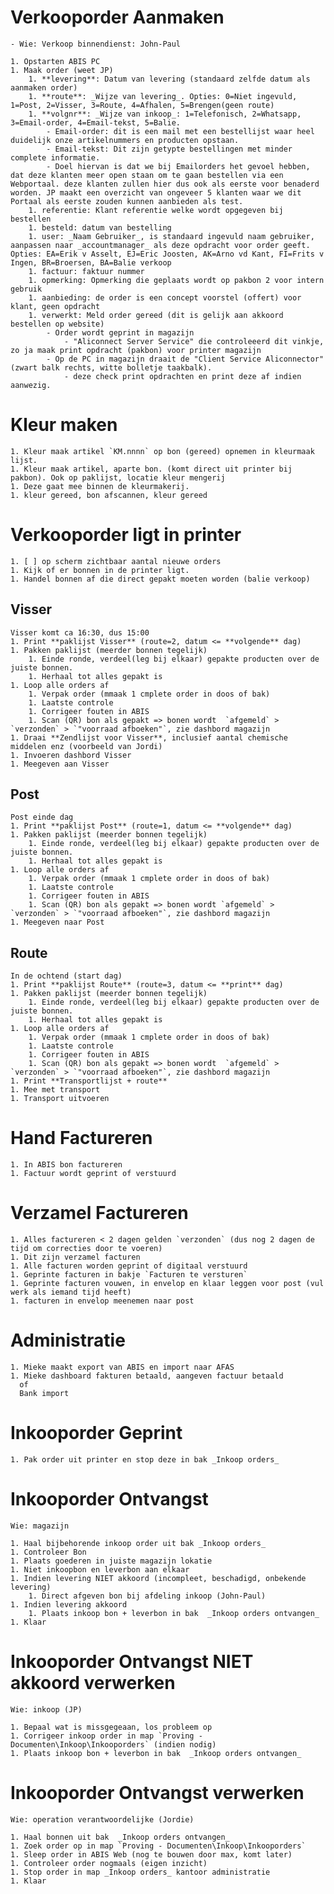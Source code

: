 # Verkooporder Aanmaken
    - Wie: Verkoop binnendienst: John-Paul

    1. Opstarten ABIS PC
    1. Maak order (weet JP)
        1. **levering**: Datum van levering (standaard zelfde datum als aanmaken order)
        1. **route**: _Wijze van levering_. Opties: 0=Niet ingevuld, 1=Post, 2=Visser, 3=Route, 4=Afhalen, 5=Brengen(geen route)
        1. **volgnr**: _Wijze van inkoop_: 1=Telefonisch, 2=Whatsapp, 3=Email-order, 4=Email-tekst, 5=Balie.
            - Email-order: dit is een mail met een bestellijst waar heel duidelijk onze artikelnummers en producten opstaan.
            - Email-tekst: Dit zijn getypte bestellingen met minder complete informatie.
            - Doel hiervan is dat we bij Emailorders het gevoel hebben, dat deze klanten meer open staan om te gaan bestellen via een Webportaal. deze klanten zullen hier dus ook als eerste voor benaderd worden. JP maakt een overzicht van ongeveer 5 klanten waar we dit Portaal als eerste zouden kunnen aanbieden als test.
        1. referentie: Klant referentie welke wordt opgegeven bij bestellen
        1. besteld: datum van bestelling
        1. user: _Naam Gebruiker_, is standaard ingevuld naam gebruiker, aanpassen naar _accountmanager_ als deze opdracht voor order geeft. Opties: EA=Erik v Asselt, EJ=Eric Joosten, AK=Arno vd Kant, FI=Frits v Ingen, BR=Broersen, BA=Balie verkoop
        1. factuur: faktuur nummer
        1. opmerking: Opmerking die geplaats wordt op pakbon 2 voor intern gebruik
        1. aanbieding: de order is een concept voorstel (offert) voor klant, geen opdracht
        1. verwerkt: Meld order gereed (dit is gelijk aan akkoord bestellen op website)
            - Order wordt geprint in magazijn
                - "Aliconnect Server Service" die controleeerd dit vinkje, zo ja maak print opdracht (pakbon) voor printer magazijn
            - Op de PC in magazijn draait de "Client Service Aliconnector" (zwart balk rechts, witte bolletje taakbalk).
                - deze check print opdrachten en print deze af indien aanwezig.

# Kleur maken

    1. Kleur maak artikel `KM.nnnn` op bon (gereed) opnemen in kleurmaak lijst.
    1. Kleur maak artikel, aparte bon. (komt direct uit printer bij pakbon). Ook op paklijst, locatie kleur mengerij
    1. Deze gaat mee binnen de kleurmakerij.
    1. kleur gereed, bon afscannen, kleur gereed

# Verkooporder ligt in printer
    1. [ ] op scherm zichtbaar aantal nieuwe orders
    1. Kijk of er bonnen in de printer ligt.
    1. Handel bonnen af die direct gepakt moeten worden (balie verkoop)

## Visser
    Visser komt ca 16:30, dus 15:00
    1. Print **paklijst Visser** (route=2, datum <= **volgende** dag)
    1. Pakken paklijst (meerder bonnen tegelijk)
        1. Einde ronde, verdeel(leg bij elkaar) gepakte producten over de juiste bonnen.
        1. Herhaal tot alles gepakt is
    1. Loop alle orders af
        1. Verpak order (mmaak 1 cmplete order in doos of bak)
        1. Laatste controle
        1. Corrigeer fouten in ABIS
        1. Scan (QR) bon als gepakt => bonen wordt  `afgemeld` > `verzonden` > `"voorraad afboeken"`, zie dashbord magazijn
    1. Draai **Zendlijst voor Visser**, inclusief aantal chemische middelen enz (voorbeeld van Jordi)
    1. Invoeren dashbord Visser
    1. Meegeven aan Visser

## Post
    Post einde dag
    1. Print **paklijst Post** (route=1, datum <= **volgende** dag)
    1. Pakken paklijst (meerder bonnen tegelijk)
        1. Einde ronde, verdeel(leg bij elkaar) gepakte producten over de juiste bonnen.
        1. Herhaal tot alles gepakt is
    1. Loop alle orders af
        1. Verpak order (mmaak 1 cmplete order in doos of bak)
        1. Laatste controle
        1. Corrigeer fouten in ABIS
        1. Scan (QR) bon als gepakt => bonen wordt `afgemeld` > `verzonden` > `"voorraad afboeken"`, zie dashbord magazijn
    1. Meegeven naar Post

## Route
    In de ochtend (start dag)
    1. Print **paklijst Route** (route=3, datum <= **print** dag)
    1. Pakken paklijst (meerder bonnen tegelijk)
        1. Einde ronde, verdeel(leg bij elkaar) gepakte producten over de juiste bonnen.
        1. Herhaal tot alles gepakt is
    1. Loop alle orders af
        1. Verpak order (mmaak 1 cmplete order in doos of bak)
        1. Laatste controle
        1. Corrigeer fouten in ABIS
        1. Scan (QR) bon als gepakt => bonen wordt  `afgemeld` > `verzonden` > `"voorraad afboeken"`, zie dashbord magazijn
    1. Print **Transportlijst + route**
    1. Mee met transport
    1. Transport uitvoeren

# Hand Factureren
    1. In ABIS bon factureren
    1. Factuur wordt geprint of verstuurd

# Verzamel Factureren
    1. Alles factureren < 2 dagen gelden `verzonden` (dus nog 2 dagen de tijd om correcties door te voeren)
    1. Dit zijn verzamel facturen
    1. Alle facturen worden geprint of digitaal verstuurd
    1. Geprinte facturen in bakje `Facturen te versturen`
    1. Geprinte facturen vouwen, in envelop en klaar leggen voor post (vul werk als iemand tijd heeft)
    1. facturen in envelop meenemen naar post

# Administratie
    1. Mieke maakt export van ABIS en import naar AFAS
    1. Mieke dashboard fakturen betaald, aangeven factuur betaald
      of
      Bank import  

# Inkooporder Geprint
    1. Pak order uit printer en stop deze in bak _Inkoop orders_

# Inkooporder Ontvangst

    Wie: magazijn

    1. Haal bijbehorende inkoop order uit bak _Inkoop orders_
    1. Controleer Bon
    1. Plaats goederen in juiste magazijn lokatie
    1. Niet inkoopbon en leverbon aan elkaar
    1. Indien levering NIET akkoord (incompleet, beschadigd, onbekende levering)
        1. Direct afgeven bon bij afdeling inkoop (John-Paul)
    1. Indien levering akkoord
        1. Plaats inkoop bon + leverbon in bak  _Inkoop orders ontvangen_
    1. Klaar

# Inkooporder Ontvangst NIET akkoord verwerken

    Wie: inkoop (JP)

    1. Bepaal wat is missgegeaan, los probleem op
    1. Corrigeer inkoop order in map `Proving - Documenten\Inkoop\Inkooporders` (indien nodig)
    1. Plaats inkoop bon + leverbon in bak  _Inkoop orders ontvangen_

# Inkooporder Ontvangst verwerken

    Wie: operation verantwoordelijke (Jordie)

    1. Haal bonnen uit bak  _Inkoop orders ontvangen_
    1. Zoek order op in map `Proving - Documenten\Inkoop\Inkooporders`
    1. Sleep order in ABIS Web (nog te bouwen door max, komt later)
    1. Controleer order nogmaals (eigen inzicht)
    1. Stop order in map _Inkoop orders_ kantoor administratie
    1. Klaar
